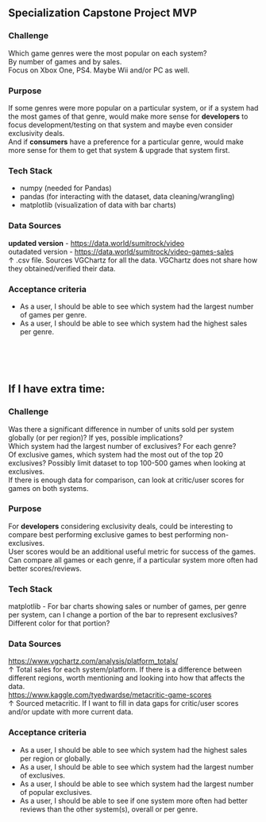 ## Specialization Capstone Project MVP

### Challenge
Which game genres were the most popular on each system?\
By number of games and by sales.\
Focus on Xbox One, PS4. Maybe Wii and/or PC as well.

### Purpose
If some genres were more popular on a particular system, or if a system had the most games of that genre, would make more sense for **developers** to focus development/testing on that system and maybe even consider exclusivity deals.\
And if **consumers** have a preference for a particular genre, would make more sense for them to get that system & upgrade that system first.

### Tech Stack
- numpy (needed for Pandas)
- pandas (for interacting with the dataset, data cleaning/wrangling)
- matplotlib (visualization of data with bar charts)

### Data Sources
**updated version** - https://data.world/sumitrock/video  
outadated version - https://data.world/sumitrock/video-games-sales  
&#8593; .csv file. Sources VGChartz for all the data. VGChartz does not share how they obtained/verified their data.

### Acceptance criteria
- As a user, I should be able to see which system had the largest number of games per genre.
- As a user, I should be able to see which system had the highest sales per genre.

<br><br><br>

## If I have extra time:
### Challenge
Was there a significant difference in number of units sold per system globally (or per region)? If yes, possible implications?\
Which system had the largest number of exclusives? For each genre?\
Of exclusive games, which system had the most out of the top 20 exclusives? Possibly limit dataset to top 100-500 games when looking at exclusives.\
If there is enough data for comparison, can look at critic/user scores for games on both systems.

### Purpose
For **developers** considering exclusivity deals, could be interesting to compare best performing exclusive games to best performing non-exclusives.\
User scores would be an additional useful metric for success of the games. Can compare all games or each genre, if a particular system more often had better scores/reviews.

### Tech Stack
matplotlib - For bar charts showing sales or number of games, per genre per system, can I change a portion of the bar to represent exclusives? Different color for that portion?

### Data Sources
https://www.vgchartz.com/analysis/platform_totals/  
&#8593; Total sales for each system/platform. If there is a difference between different regions, worth mentioning and looking into how that affects the data.\
https://www.kaggle.com/tyedwardse/metacritic-game-scores  
&#8593; Sourced metacritic. If I want to fill in data gaps for critic/user scores and/or update with more current data.

### Acceptance criteria
- As a user, I should be able to see which system had the highest sales per region or globally.
- As a user, I should be able to see which system had the largest number of exclusives.
- As a user, I should be able to see which system had the largest number of popular exclusives.
- As a user, I should be able to see if one system more often had better reviews than the other system(s), overall or per genre.
